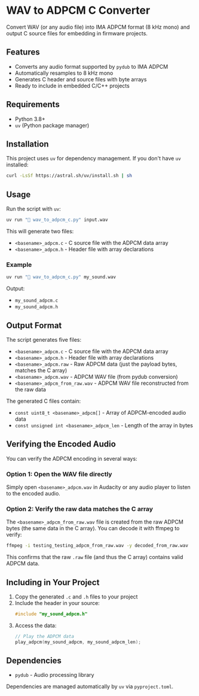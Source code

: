 # WAV to ADPCM C Converter

Convert WAV (or any audio file) into IMA ADPCM format (8 kHz mono) and output C source files for embedding in firmware projects.

## Features

- Converts any audio format supported by `pydub` to IMA ADPCM
- Automatically resamples to 8 kHz mono
- Generates C header and source files with byte arrays
- Ready to include in embedded C/C++ projects

## Requirements

- Python 3.8+
- `uv` (Python package manager)

## Installation

This project uses `uv` for dependency management. If you don't have `uv` installed:

```bash
curl -LsSf https://astral.sh/uv/install.sh | sh
```

## Usage

Run the script with `uv`:

```bash
uv run "🧩 wav_to_adpcm_c.py" input.wav
```

This will generate two files:
- `<basename>_adpcm.c` - C source file with the ADPCM data array
- `<basename>_adpcm.h` - Header file with array declarations

### Example

```bash
uv run "🧩 wav_to_adpcm_c.py" my_sound.wav
```

Output:
- `my_sound_adpcm.c`
- `my_sound_adpcm.h`

## Output Format

The script generates five files:
- `<basename>_adpcm.c` - C source file with the ADPCM data array
- `<basename>_adpcm.h` - Header file with array declarations
- `<basename>_adpcm.raw` - Raw ADPCM data (just the payload bytes, matches the C array)
- `<basename>_adpcm.wav` - ADPCM WAV file (from pydub conversion)
- `<basename>_adpcm_from_raw.wav` - ADPCM WAV file reconstructed from the raw data

The generated C files contain:
- `const uint8_t <basename>_adpcm[]` - Array of ADPCM-encoded audio data
- `const unsigned int <basename>_adpcm_len` - Length of the array in bytes

## Verifying the Encoded Audio

You can verify the ADPCM encoding in several ways:

### Option 1: Open the WAV file directly
Simply open `<basename>_adpcm.wav` in Audacity or any audio player to listen to the encoded audio.

### Option 2: Verify the raw data matches the C array
The `<basename>_adpcm_from_raw.wav` file is created from the raw ADPCM bytes (the same data in the C array). You can decode it with ffmpeg to verify:

```bash
ffmpeg -i testing_testing_adpcm_from_raw.wav -y decoded_from_raw.wav
```

This confirms that the raw `.raw` file (and thus the C array) contains valid ADPCM data.

## Including in Your Project

1. Copy the generated `.c` and `.h` files to your project
2. Include the header in your source:
   ```c
   #include "my_sound_adpcm.h"
   ```
3. Access the data:
   ```c
   // Play the ADPCM data
   play_adpcm(my_sound_adpcm, my_sound_adpcm_len);
   ```

## Dependencies

- `pydub` - Audio processing library

Dependencies are managed automatically by `uv` via `pyproject.toml`.
